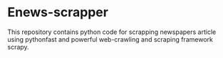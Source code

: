 # Enews-scrapper
This repository  contains python code for scrapping newspapers article using pythonfast and powerful web-crawling and scraping framework scrapy.
